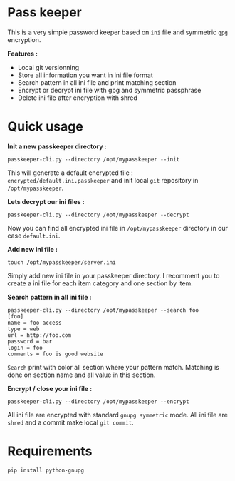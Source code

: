 Pass keeper
============

This is a very simple password keeper based on `ini` file and symmetric `gpg` encryption.

**Features :**

  * Local git versionning
  * Store all information you want in ini file format
  * Search pattern in all ini file and print matching section
  * Encrypt or decrypt ini file with gpg and symmetric passphrase
  * Delete ini file after encryption with shred

Quick usage
===========

**Init a new passkeeper directory :**

```
passkeeper-cli.py --directory /opt/mypasskeeper --init
```

This will generate a default encrypted file : `encrypted/default.ini.passkeeper` and init local `git` repository in `/opt/mypasskeeper`.


**Lets decrypt our ini files :**

```
passkeeper-cli.py --directory /opt/mypasskeeper --decrypt
```

Now you can find all encrypted ini file in `/opt/mypasskeeper` directory in our case `default.ini`. 

**Add new ini file :**

```
touch /opt/mypasskeeper/server.ini
```

Simply add new ini file in your passkeeper directory. I recomment you to create a ini file for each item category and one section by item.

**Search pattern in all ini file :**

```
passkeeper-cli.py --directory /opt/mypasskeeper --search foo
[foo]
name = foo access
type = web
url = http://foo.com
password = bar
login = foo
comments = foo is good website
```

`Search` print with color all section where your pattern match. Matching is done on section name and all value in this section.

**Encrypt / close your ini file :**
```
passkeeper-cli.py --directory /opt/mypasskeeper --encrypt
```

All ini file are encrypted with standard `gnupg symmetric` mode. All ini file are `shred` and a commit make local `git commit`.


Requirements
=============

```pip install python-gnupg```
